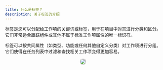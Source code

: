 ```yaml
---
title: 什么是标签？
description: 关于标签的介绍
---
```


标签是您可以分配给工作项的关键词或标签，用于在项目中对其进行分类和区分。它们非常适合跟踪组件或其他不属于标准工作项属性的唯一标识符。

标签可以按共同属性（如类型、功能或任何其他自定义分类）对工作项进行分组。它们使得在任务列表中过滤和查找相关工作项变得更加容易。

<p align ="center">
<img src="/lable_task_list.png"  style="border: 2px solid #D4d4d4; border-radius: 8px;">
</p>
